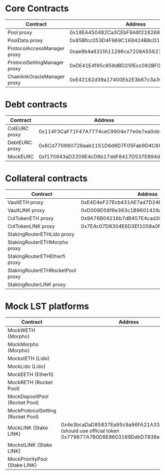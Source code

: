# Core Contracts

| Contract                     | Address                                    |
| ---------------------------- | ------------------------------------------ |
| Pool proxy                   | 0x18EA450482Ca3CEbF9A8f2282685A907777bBD92 |
| PoolData proxy               | 0x85Bfcc053D4F969C168424B8cD16Fb426f565866 |
| ProtocolAccessManager proxy  | 0xae9b4a631fA11296ca7208A55621D7Ef162eC772 |
| ProtocolSettingManager proxy | 0xDE41E4f95c858dBD25fEcc082BF05d787C1d2c7D |
| ChainlinkOracleManager proxy | 0xE42162d39a17400Eb2E3b67c3a3CD8d9d12a7154 |

# Debt contracts

| Contract       | Address                                    |
| -------------- | ------------------------------------------ |
| ColEURC proxy  | 0x114F3CaF71F47A7774ceC9904e77e0e7ea0cb011 |
| DebtEURC proxy | 0x8Cd770860726aab1151D6d9D7F05Fab9D4C68Ef4 |
| MockEURC       | 0xf170643aD2209E4cD9b17ddF8417D537E894d3e9 |

# Collateral contracts

| Contract                         | Address                                    |
| -------------------------------- | ------------------------------------------ |
| VaultETH proxy                   | 0xE4D4eF27Ecb431AE7ad7D24F6A88CD2DA644BEC7 |
| VaultLINK proxy                  | 0xD009D58f6e363c1B9601428a46858D60D82CCB6c |
| ColTokenETH proxy                | 0x9A76B04216b7dB457E4cad38d3Fe7DB1855db90F |
| ColTokenLINK proxy               | 0x7E4c07D8304E6D3Ef1058a0F534186C043724e4f |
| StakingRouterETHLido proxy       |                                            |
| StakingRouterETHMorpho proxy     |                                            |
| StakingRouterETHEtherfi proxy    |                                            |
| StakingRouterETHRocketPool proxy |                                            |
| StakingRouterLINK proxy          |                                            |

# Mock LST platforms

| Contract                          | Address                                                                                                           |
| --------------------------------- | ----------------------------------------------------------------------------------------------------------------- |
| MockWETH (Morpho)                 |                                                                                                                   |
| MockMorpho (Morpho)               |                                                                                                                   |
| MockstETH (Lido)                  |                                                                                                                   |
| MockLido (Lido)                   |                                                                                                                   |
| MockEETH (Etherfi)                |                                                                                                                   |
| MockRETH (Rocket Pool)            |                                                                                                                   |
| MockDepositPool (Rocket Pool)     |                                                                                                                   |
| MockProtocolSetting (Rocket Pool) |                                                                                                                   |
| MockLINK (Stake LINK)             | 0x4e3bcaDaD85837Ea95c9a96FA21A339183Ad99DE (should use official token 0x779877A7B0D9E8603169DdbD7836e478b4624789) |
| MockstLINK (Stake LINK)           |                                                                                                                   |
| MockPriorityPool (Stake LINK)     |                                                                                                                   |
